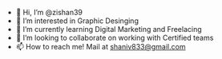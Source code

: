 - 👋 Hi, I’m @zishan39
- 👀 I’m interested in Graphic Desinging
- 🌱 I’m currently learning Digital Marketing and Freelacing
- 💞️ I’m looking to collaborate on working with Certified teams
- 📫 How to reach me!
Mail at shaniv833@gmail.com

<!---
zishan39/zishan39 is a ✨ special ✨ repository because its `README.md` (this file) appears on your GitHub profile.
You can click the Preview link to take a look at your changes.
--->

